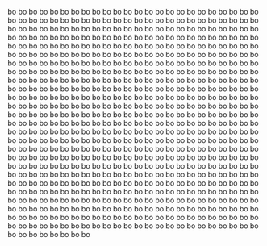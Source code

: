 bo 
bo 
bo 
bo 
bo 
bo 
bo 
bo 
bo 
bo 
bo 
bo 
bo 
bo 
bo 
bo 
bo 
bo 
bo 
bo 
bo 
bo 
bo 
bo 
bo 
bo 
bo 
bo 
bo 
bo 
bo 
bo 
bo 
bo 
bo 
bo 
bo 
bo 
bo 
bo 
bo 
bo 
bo 
bo 
bo 
bo 
bo 
bo 
bo 
bo 
bo 
bo 
bo 
bo 
bo 
bo 
bo 
bo 
bo 
bo 
bo 
bo 
bo 
bo 
bo 
bo 
bo 
bo 
bo 
bo 
bo 
bo 
bo 
bo 
bo 
bo 
bo 
bo 
bo 
bo 
bo 
bo 
bo 
bo 
bo 
bo 
bo 
bo 
bo 
bo 
bo 
bo 
bo 
bo 
bo 
bo 
bo 
bo 
bo 
bo 
bo 
bo 
bo 
bo 
bo 
bo 
bo 
bo 
bo 
bo 
bo 
bo 
bo 
bo 
bo 
bo 
bo 
bo 
bo 
bo 
bo 
bo 
bo 
bo 
bo 
bo 
bo 
bo 
bo 
bo 
bo 
bo 
bo 
bo 
bo 
bo 
bo 
bo 
bo 
bo 
bo 
bo 
bo 
bo 
bo 
bo 
bo 
bo 
bo 
bo 
bo 
bo 
bo 
bo 
bo 
bo 
bo 
bo 
bo 
bo 
bo 
bo 
bo 
bo 
bo 
bo 
bo 
bo 
bo 
bo 
bo 
bo 
bo 
bo 
bo 
bo 
bo 
bo 
bo 
bo 
bo 
bo 
bo 
bo 
bo 
bo 
bo 
bo 
bo 
bo 
bo 
bo 
bo 
bo 
bo 
bo 
bo 
bo 
bo 
bo 
bo 
bo 
bo 
bo 
bo 
bo 
bo 
bo 
bo 
bo 
bo 
bo 
bo 
bo 
bo 
bo 
bo 
bo 
bo 
bo 
bo 
bo 
bo 
bo 
bo 
bo 
bo 
bo 
bo 
bo 
bo 
bo 
bo 
bo 
bo 
bo 
bo 
bo 
bo 
bo 
bo 
bo 
bo 
bo 
bo 
bo 
bo 
bo 
bo 
bo 
bo 
bo 
bo 
bo 
bo 
bo 
bo 
bo 
bo 
bo 
bo 
bo 
bo 
bo 
bo 
                                                                 bo 
bo 
bo 
bo 
bo 
bo 
bo 
bo 
bo 
bo 
bo 
bo 
bo 
bo 
bo 
bo 
bo 
bo 
bo 
bo 
bo 
bo 
bo 
bo 
bo 
bo 
bo 
bo 
bo 
bo 
bo 
bo 
bo 
bo 
bo 
bo 
bo 
bo 
bo 
bo 
bo 
bo 
bo 
bo 
bo 
bo 
bo 
bo 
bo 
bo 
bo 
bo 
bo 
bo 
bo 
bo 
bo 
bo 
bo 
bo 
bo 
bo 
bo 
bo 
bo 
bo 
bo 
bo 
bo 
bo 
bo 
bo 
bo 
bo 
bo 
bo 
bo 
bo 
bo 
bo 
bo 
bo 
bo 
bo 
bo 
bo 
bo 
bo 
bo 
bo 
bo 
bo 
bo 
bo 
bo 
bo 
bo 
bo 
bo 
bo 
bo 
bo 
bo 
bo 
bo 
bo 
bo 
bo 
bo 
bo 
bo 
bo 
bo 
bo 
bo 
bo 
bo 
bo 
bo 
bo 
bo 
bo 
bo 
bo 
bo 
bo 
bo 
bo 
bo 
bo 
bo 
bo 
bo 
bo 
bo 
bo 
bo 
bo 
bo 
bo 
bo 
bo 
bo 
bo 
bo 
bo 
bo 
bo 
bo 
bo 
bo 
bo 
bo 
bo 
bo 
bo 
bo 
bo 
bo 
bo 
bo 
bo 
bo 
bo 
bo 
bo 
bo 
bo 
bo 
bo 
bo 
bo 
bo 
bo 
bo 
bo 
bo 
bo 
bo 
bo 
bo 
bo 
bo 
bo 
bo 
bo 
bo 
bo 
bo 
bo 
bo 
bo 
bo 
bo 
bo 
bo 
bo 
bo 
bo 
bo 
bo 
bo 
bo 
bo 
bo 
bo 
bo 
bo 
bo 
bo 
bo 
bo 
bo 
bo 
bo 
bo 
bo 
bo 
bo 
bo 
bo 
bo 
bo 
bo 
bo 
bo 
bo 
bo 
bo 
bo 
bo 
bo 
bo 
bo 
bo 
bo 
bo 
bo 
bo 
bo 
bo 
bo 
bo 
bo 
bo 
bo 
bo 
bo 
bo 
bo 
bo 
bo 
bo 
bo 
bo 
bo 
bo 
bo 
bo 
bo 
bo 
bo 
bo 
bo 
bo 
bo 
bo 
bo 
bo 
bo 
bo 
bo 
bo 
bo 
bo 
bo 
bo 
bo 
bo 
bo 
bo 
bo 
bo 
bo 
bo 
bo 
bo 
bo 
bo 
bo 
bo 
bo 
bo 
bo 
bo 
bo 
bo 
bo 
bo 
bo 
bo 
bo 
bo 
bo 
bo 
bo 
bo 
bo 
bo 
bo 
bo 
bo 
bo 
bo 
bo 
bo 
bo 
bo 
bo 
bo 
bo 
bo 
bo 
bo 
bo 
bo 
bo 
bo 
bo 
bo 
bo 
bo 
bo 
bo 
bo 
bo 
bo 
bo 
bo 
bo 
bo 
bo 
bo 
bo 
bo 
bo 
bo 
bo 
bo 
bo 
bo 
bo 
bo 
bo 
bo 
bo 
bo 
bo 
bo 
bo 
bo 
bo 
bo 
bo 
bo 
bo 
bo 
